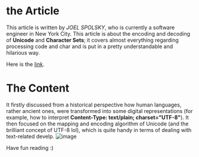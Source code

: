 # the Article
This article is written by _JOEL SPOLSKY_, 
who is currently a software engineer in New York City. 
This article is about the encoding and decoding of **Unicode** and **Character Sets**; it covers almost everything regarding processing code and char 
and is put in a pretty understandable and hilarious way. 

Here is the [link](https://www.joelonsoftware.com/2003/10/08/the-absolute-minimum-every-software-developer-absolutely-positively-must-know-about-unicode-and-character-sets-no-excuses/).

# The Content
It firstly discussed from a historical perspective how human languages, rather ancient ones, were transformed into some digital representations (for example, how to interpret **Content-Type: text/plain; charset="UTF-8"**). It then focused on the mapping and encoding algorithm of Unicode (and the brilliant concept of UTF-8 lol), which is quite handy in terms of dealing with text-related develp. 
![image](https://user-images.githubusercontent.com/79240358/135329633-fa78a18e-03bd-49ab-bfd2-6e474bd946a1.png)

Have fun reading :)


